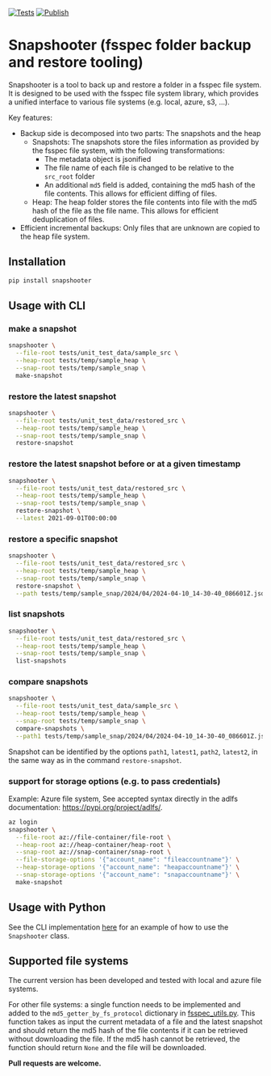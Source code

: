 [![Tests](https://github.com/jeromerg/snapshooter/actions/workflows/python-app.yml/badge.svg)](https://github.com/jeromerg/snapshooter/actions/workflows/python-app.yml)
[![Publish](https://github.com/jeromerg/snapshooter/actions/workflows/python-publish.yml/badge.svg)](https://github.com/jeromerg/snapshooter/actions/workflows/python-publish.yml)


# Snapshooter (fsspec folder backup and restore tooling)

Snapshooter is a tool to back up and restore a folder in a fsspec file system. It is designed to be used with the 
fsspec file system library, which provides a unified interface to various file systems (e.g. local, azure, s3, ...).

Key features:
- Backup side is decomposed into two parts: The snapshots and the heap
  - Snapshots: The snapshots store the files information as provided by the fsspec file system, with the following transformations: 
    - The metadata object is jsonified
    - The file name of each file is changed to be relative to the `src_root` folder 
    - An additional `md5` field is added, containing the md5 hash of the file contents. This allows for efficient diffing of files.
  - Heap: The heap folder stores the file contents into file with the md5 hash of the file as the file name. This allows 
    for efficient deduplication of files.
- Efficient incremental backups: Only files that are unknown are copied to the heap file system.

## Installation

```bash
pip install snapshooter
```

## Usage with CLI

### make a snapshot

```bash
snapshooter \
  --file-root tests/unit_test_data/sample_src \
  --heap-root tests/temp/sample_heap \
  --snap-root tests/temp/sample_snap \
  make-snapshot
```

### restore the latest snapshot 

```bash
snapshooter \
  --file-root tests/unit_test_data/restored_src \
  --heap-root tests/temp/sample_heap \
  --snap-root tests/temp/sample_snap \
  restore-snapshot
```
  
### restore the latest snapshot before or at a given timestamp

```bash
snapshooter \
  --file-root tests/unit_test_data/restored_src \
  --heap-root tests/temp/sample_heap \
  --snap-root tests/temp/sample_snap \
  restore-snapshot \
  --latest 2021-09-01T00:00:00  
```

### restore a specific snapshot

```bash
snapshooter \
  --file-root tests/unit_test_data/restored_src \
  --heap-root tests/temp/sample_heap \
  --snap-root tests/temp/sample_snap \
  restore-snapshot \
  --path tests/temp/sample_snap/2024/04/2024-04-10_14-30-40_086601Z.jsonl.gz  
```

### list snapshots

```bash
snapshooter \
  --file-root tests/unit_test_data/restored_src \
  --heap-root tests/temp/sample_heap \
  --snap-root tests/temp/sample_snap \
  list-snapshots
```

### compare snapshots

```bash
snapshooter \
  --file-root tests/unit_test_data/sample_src \
  --heap-root tests/temp/sample_heap \
  --snap-root tests/temp/sample_snap \
  compare-snapshots \
  --path1 tests/temp/sample_snap/2024/04/2024-04-10_14-30-40_086601Z.jsonl.gz \
```

Snapshot can be identified by the options `path1`, `latest1`, `path2`, `latest2`, in the same way as in the 
command `restore-snapshot`.
  
### support for storage options (e.g. to pass credentials)

Example: Azure file system, See accepted syntax directly in the adlfs documentation: https://pypi.org/project/adlfs/.

```bash
az login
snapshooter \
  --file-root az://file-container/file-root \
  --heap-root az://heap-container/heap-root \
  --snap-root az://snap-container/snap-root \
  --file-storage-options '{"account_name": "fileaccountname"}' \
  --heap-storage-options '{"account_name": "heapaccountname"}' \
  --snap-storage-options '{"account_name": "snapaccountname"}' \
  make-snapshot
```

## Usage with Python

See the CLI implementation [here](snapshooter/cli.py) for an example of how to use the `Snapshooter` class.

## Supported file systems

The current version has been developed and tested with local and azure file systems. 

For other file systems: a single function needs to be implemented and added to the 
`md5_getter_by_fs_protocol` dictionary in [fsspec_utils.py](snapshooter/fsspec_utils.py). This function takes as input
the current metadata of a file and the latest snapshot and should return the md5 hash of the file contents if it can be
retrieved without downloading the file. If the md5 hash cannot be retrieved, the function should return `None` and the
file will be downloaded.

**Pull requests are welcome.**
